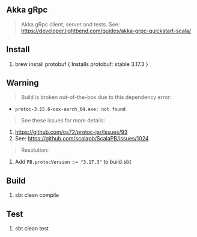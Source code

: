 Akka gRpc
---------
>Akka gRpc client, server and tests. See: https://developer.lightbend.com/guides/akka-grpc-quickstart-scala/

Install
-------
1. brew install protobuf  { Installs protobuf: stable 3.17.3 }

Warning
-------
>Build is broken out-of-the-box due to this dependency error:
* ```protoc-3.15.6-osx-aarch_64.exe: not found```
>See these issues for more details:
1. https://github.com/os72/protoc-jar/issues/93
2. See: https://github.com/scalapb/ScalaPB/issues/1024
>Resolution:
1. Add ```PB.protocVersion := "3.17.3"``` to build.sbt

Build
-----
1. sbt clean compile

Test
----
1. sbt clean test
